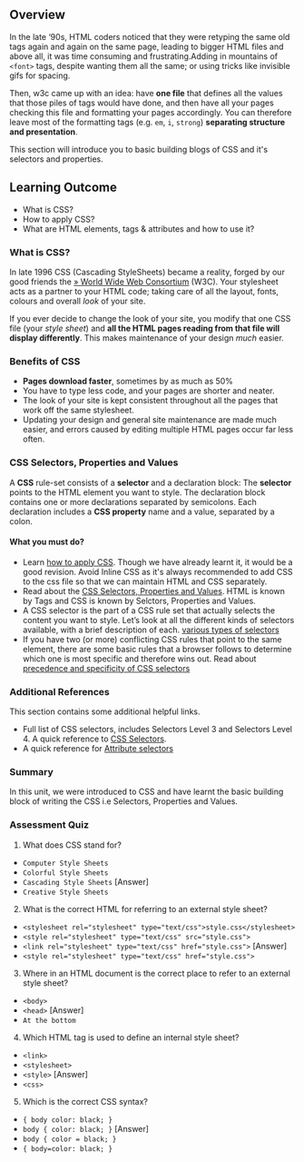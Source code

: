 ## Overview

In the late ‘90s, HTML coders noticed that they were retyping the same old tags again and again on the same page, leading to bigger HTML files and above all, it was time consuming and frustrating.Adding in mountains of `<font>` tags, despite wanting them all the same; or using tricks like invisible gifs for spacing.

Then, w3c came up with an idea: have **one file** that defines all the values that those piles of tags would have done, and then have all your pages checking this file and formatting your pages accordingly. You can therefore leave most of the formatting tags (e.g. `em`, `i`, `strong`) **separating structure and presentation**.

This section will introduce you to basic building blogs of CSS and it's selectors and properties.

## Learning Outcome

- What is CSS?
- How to apply CSS?
- What are HTML elements, tags & attributes and how to use it?

### What is CSS?



In late 1996 CSS (Cascading StyleSheets) became a reality, forged by our good friends the [» World Wide Web Consortium](http://www.w3.org/ 'Get to know the W3C a little better...') (W3C). Your stylesheet acts as a partner to your HTML code; taking care of all the layout, fonts, colours and overall _look_ of your site.

If you ever decide to change the look of your site, you modify that one CSS file (your _style sheet_) and **all the HTML pages reading from that file will display differently**. This makes maintenance of your design _much_ easier.

### Benefits of CSS

- **Pages download faster**, sometimes by as much as 50%
- You have to type less code, and your pages are shorter and neater.
- The look of your site is kept consistent throughout all the pages that work off the same stylesheet.
- Updating your design and general site maintenance are made much easier, and errors caused by editing multiple HTML pages occur far less often.

### CSS Selectors, Properties and Values

A **CSS** rule-set consists of a **selector** and a declaration block: The **selector** points to the HTML element you want to style. The declaration block contains one or more declarations separated by semicolons. Each declaration includes a **CSS property** name and a value, separated by a colon.

#### What you must do?

- Learn [how to apply CSS](https://www.htmldog.com/guides/css/beginner/applyingcss/). Though we have already learnt it, it would be a good revision. Avoid Inline CSS as it's always recommended to add CSS to the css file so that we can maintain HTML and CSS separately.
- Read about the [CSS Selectors, Properties and Values](https://www.htmldog.com/guides/css/beginner/selectors/). HTML is known by Tags and CSS is known by Selctors, Properties and Values.
- A CSS selector is the part of a CSS rule set that actually selects the content you want to style. Let’s look at all the different kinds of selectors available, with a brief description of each. [various types of selectors](https://www.sitepoint.com/css-selectors/)
- If you have two (or more) conflicting CSS rules that point to the same element, there are some basic rules that a browser follows to determine which one is most specific and therefore wins out. Read about [precedence and specificity of CSS selectors](https://www.htmldog.com/guides/css/intermediate/specificity/)

### Additional References

This section contains some additional helpful links.

- Full list of CSS selectors, includes Selectors Level 3 and Selectors Level 4. A quick reference to [CSS Selectors](https://www.quackit.com/css/selectors/).
- A quick reference for [Attribute selectors](https://developer.mozilla.org/en-US/docs/Web/CSS/Attribute_selectors)

### Summary

In this unit, we were introduced to CSS and have learnt the basic building block of writing the CSS i.e Selectors, Properties and Values.


### Assessment Quiz

1. What does CSS stand for?

- `Computer Style Sheets`
- `Colorful Style Sheets`
- `Cascading Style Sheets` [Answer]
- `Creative Style Sheets`

2. What is the correct HTML for referring to an external style sheet?

- `<stylesheet rel="stylesheet" type="text/css">style.css</stylesheet>`
- `<style rel="stylesheet" type="text/css" src="style.css">`
- `<link rel="stylesheet" type="text/css" href="style.css">` [Answer]
- `<style rel="stylesheet" type="text/css" href="style.css">`

3. Where in an HTML document is the correct place to refer to an external style sheet?

- `<body>`
- `<head>` [Answer]
- `At the bottom`

4. Which HTML tag is used to define an internal style sheet?

- `<link>`
- `<stylesheet>`
- `<style>` [Answer]
- `<css>`

5. Which is the correct CSS syntax?

- `{ body color: black; }`
- `body { color: black; }` [Answer]
- `body { color = black; }`
- `{ body=color: black; }`
